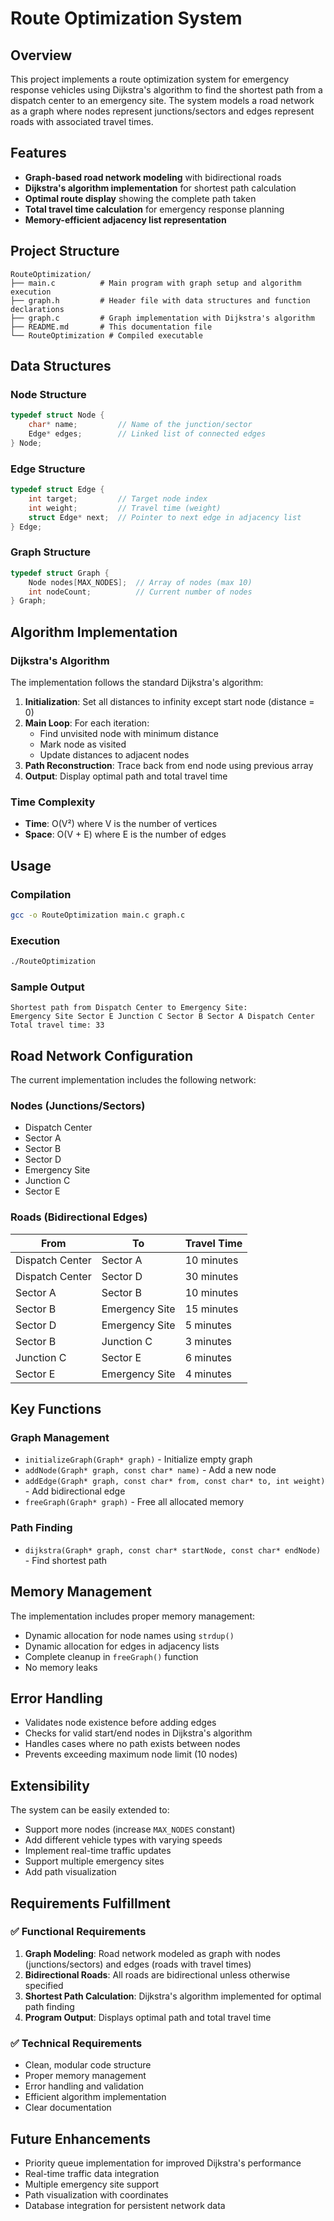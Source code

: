 # Route Optimization System

## Overview
This project implements a route optimization system for emergency response vehicles using Dijkstra's algorithm to find the shortest path from a dispatch center to an emergency site. The system models a road network as a graph where nodes represent junctions/sectors and edges represent roads with associated travel times.

## Features
- **Graph-based road network modeling** with bidirectional roads
- **Dijkstra's algorithm implementation** for shortest path calculation
- **Optimal route display** showing the complete path taken
- **Total travel time calculation** for emergency response planning
- **Memory-efficient adjacency list representation**

## Project Structure
```
RouteOptimization/
├── main.c          # Main program with graph setup and algorithm execution
├── graph.h         # Header file with data structures and function declarations
├── graph.c         # Graph implementation with Dijkstra's algorithm
├── README.md       # This documentation file
└── RouteOptimization # Compiled executable
```

## Data Structures

### Node Structure
```c
typedef struct Node {
    char* name;         // Name of the junction/sector
    Edge* edges;        // Linked list of connected edges
} Node;
```

### Edge Structure
```c
typedef struct Edge {
    int target;         // Target node index
    int weight;         // Travel time (weight)
    struct Edge* next;  // Pointer to next edge in adjacency list
} Edge;
```

### Graph Structure
```c
typedef struct Graph {
    Node nodes[MAX_NODES];  // Array of nodes (max 10)
    int nodeCount;          // Current number of nodes
} Graph;
```

## Algorithm Implementation

### Dijkstra's Algorithm
The implementation follows the standard Dijkstra's algorithm:

1. **Initialization**: Set all distances to infinity except start node (distance = 0)
2. **Main Loop**: For each iteration:
   - Find unvisited node with minimum distance
   - Mark node as visited
   - Update distances to adjacent nodes
3. **Path Reconstruction**: Trace back from end node using previous array
4. **Output**: Display optimal path and total travel time

### Time Complexity
- **Time**: O(V²) where V is the number of vertices
- **Space**: O(V + E) where E is the number of edges

## Usage

### Compilation
```bash
gcc -o RouteOptimization main.c graph.c
```

### Execution
```bash
./RouteOptimization
```

### Sample Output
```
Shortest path from Dispatch Center to Emergency Site:
Emergency Site Sector E Junction C Sector B Sector A Dispatch Center 
Total travel time: 33
```

## Road Network Configuration

The current implementation includes the following network:

### Nodes (Junctions/Sectors)
- Dispatch Center
- Sector A
- Sector B
- Sector D
- Emergency Site
- Junction C
- Sector E

### Roads (Bidirectional Edges)
| From | To | Travel Time |
|------|----|-----------|
| Dispatch Center | Sector A | 10 minutes |
| Dispatch Center | Sector D | 30 minutes |
| Sector A | Sector B | 10 minutes |
| Sector B | Emergency Site | 15 minutes |
| Sector D | Emergency Site | 5 minutes |
| Sector B | Junction C | 3 minutes |
| Junction C | Sector E | 6 minutes |
| Sector E | Emergency Site | 4 minutes |

## Key Functions

### Graph Management
- `initializeGraph(Graph* graph)` - Initialize empty graph
- `addNode(Graph* graph, const char* name)` - Add a new node
- `addEdge(Graph* graph, const char* from, const char* to, int weight)` - Add bidirectional edge
- `freeGraph(Graph* graph)` - Free all allocated memory

### Path Finding
- `dijkstra(Graph* graph, const char* startNode, const char* endNode)` - Find shortest path

## Memory Management
The implementation includes proper memory management:
- Dynamic allocation for node names using `strdup()`
- Dynamic allocation for edges in adjacency lists
- Complete cleanup in `freeGraph()` function
- No memory leaks

## Error Handling
- Validates node existence before adding edges
- Checks for valid start/end nodes in Dijkstra's algorithm
- Handles cases where no path exists between nodes
- Prevents exceeding maximum node limit (10 nodes)

## Extensibility
The system can be easily extended to:
- Support more nodes (increase `MAX_NODES` constant)
- Add different vehicle types with varying speeds
- Implement real-time traffic updates
- Support multiple emergency sites
- Add path visualization

## Requirements Fulfillment

### ✅ Functional Requirements
1. **Graph Modeling**: Road network modeled as graph with nodes (junctions/sectors) and edges (roads with travel times)
2. **Bidirectional Roads**: All roads are bidirectional unless otherwise specified
3. **Shortest Path Calculation**: Dijkstra's algorithm implemented for optimal path finding
4. **Program Output**: Displays optimal path and total travel time

### ✅ Technical Requirements
- Clean, modular code structure
- Proper memory management
- Error handling and validation
- Efficient algorithm implementation
- Clear documentation

## Future Enhancements
- Priority queue implementation for improved Dijkstra's performance
- Real-time traffic data integration
- Multiple emergency site support
- Path visualization with coordinates
- Database integration for persistent network data
